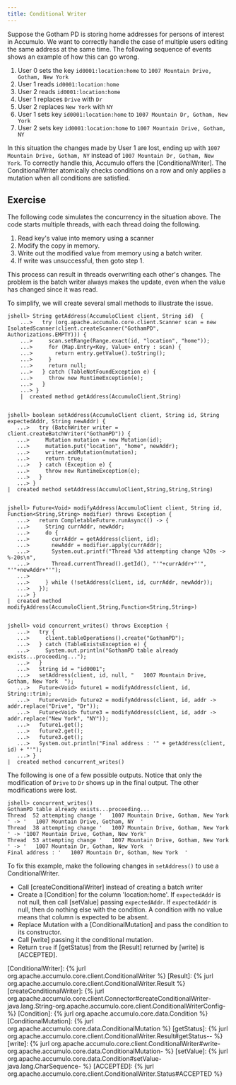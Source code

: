 ```yaml
---
title: Conditional Writer
---
```


Suppose the Gotham PD is storing home addresses for persons of interest in
Accumulo.  We want to correctly handle the case of multiple users editing the
same address at the same time. The following sequence of events shows an example
of how this can go wrong.

 1. User 0 sets the key `id0001:location:home` to `1007 Mountain Drive, Gotham, New York`
 2. User 1 reads `id0001:location:home`
 3. User 2 reads `id0001:location:home`
 4. User 1 replaces `Drive` with `Dr`
 5. User 2 replaces `New York` with `NY`
 6. User 1 sets key `id0001:location:home` to `1007 Mountain Dr, Gotham, New York`
 7. User 2 sets key `id0001:location:home` to `1007 Mountain Drive, Gotham, NY`

In this situation the changes made by User 1 are lost, ending up with `1007
Mountain Drive, Gotham, NY` instead of `1007 Mountain Dr, Gotham, New York`.  To
correctly handle this, Accumulo offers the [ConditionalWriter].  The
ConditionalWriter atomically checks conditions on a row and only applies a
mutation when all conditions are satisfied.

## Exercise

The following code simulates the concurrency in the situation above.  The code
starts multiple threads, with each thread doing the following.

 1. Read key's value into memory using a scanner
 2. Modify the copy in memory.
 3. Write out the modified value from memory using a batch writer.
 4. If write was unsuccessful, then goto step 1.

This process can result in threads overwriting each other's changes.  The problem is the batch writer 
always makes the update, even when the value has changed since it was read.

To simplify, we will create several small methods to illustrate the issue.

```commandline
jshell> String getAddress(AccumuloClient client, String id)  {
    ...>   try (org.apache.accumulo.core.client.Scanner scan = new IsolatedScanner(client.createScanner("GothamPD", Authorizations.EMPTY))) {
    ...>     scan.setRange(Range.exact(id, "location", "home"));
    ...>     for (Map.Entry<Key, Value> entry : scan) {
    ...>       return entry.getValue().toString();
    ...>     }
    ...>     return null;
    ...>   } catch (TableNotFoundException e) {
    ...>     throw new RuntimeException(e);
    ...>   }
    ...> }
    |  created method getAddress(AccumuloClient,String)


jshell> boolean setAddress(AccumuloClient client, String id, String expectedAddr, String newAddr) {
   ...>   try (BatchWriter writer = client.createBatchWriter("GothamPD")) {
   ...>     Mutation mutation = new Mutation(id);
   ...>     mutation.put("location", "home", newAddr);
   ...>     writer.addMutation(mutation);
   ...>     return true;
   ...>   } catch (Exception e) {
   ...>     throw new RuntimeException(e);
   ...>   }
   ...> }
|  created method setAddress(AccumuloClient,String,String,String)


jshell> Future<Void> modifyAddress(AccumuloClient client, String id, Function<String,String> modifier) throws Exception {
   ...>   return CompletableFuture.runAsync(() -> {
   ...>     String currAddr, newAddr;
   ...>     do {
   ...>       currAddr = getAddress(client, id);
   ...>       newAddr = modifier.apply(currAddr);
   ...>       System.out.printf("Thread %3d attempting change %20s -> %-20s\n",
   ...>       Thread.currentThread().getId(), "'"+currAddr+"'", "'"+newAddr+"'");
   ...> 
   ...>     } while (!setAddress(client, id, currAddr, newAddr));
   ...>   });
   ...> }
|  created method modifyAddress(AccumuloClient,String,Function<String,String>)

        
jshell> void concurrent_writes() throws Exception {
   ...>   try {
   ...>     client.tableOperations().create("GothamPD");
   ...>   } catch (TableExistsException e) {
   ...>     System.out.println("GothamPD table already exists...proceeding...");
   ...>   }
   ...>   String id = "id0001";
   ...>   setAddress(client, id, null, "   1007 Mountain Drive, Gotham, New York  ");
   ...>   Future<Void> future1 = modifyAddress(client, id, String::trim);
   ...>   Future<Void> future2 = modifyAddress(client, id, addr -> addr.replace("Drive", "Dr"));
   ...>   Future<Void> future3 = modifyAddress(client, id, addr -> addr.replace("New York", "NY"));
   ...>   future1.get();
   ...>   future2.get();
   ...>   future3.get();
   ...>   System.out.println("Final address : '" + getAddress(client, id) + "'");
   ...> }
|  created method concurrent_writes()

```

The following is one of a few possible outputs.  Notice that only the
modification of `Drive` to `Dr` shows up in the final output.  The other
modifications were lost.

```commandline
jshell> concurrent_writes()
GothamPD table already exists...proceeding...
Thread  52 attempting change '   1007 Mountain Drive, Gotham, New York  ' -> '   1007 Mountain Drive, Gotham, NY  '
Thread  38 attempting change '   1007 Mountain Drive, Gotham, New York  ' -> '1007 Mountain Drive, Gotham, New York'
Thread  53 attempting change '   1007 Mountain Drive, Gotham, New York  ' -> '   1007 Mountain Dr, Gotham, New York  '
Final address : '   1007 Mountain Dr, Gotham, New York  '

```

To fix this example, make the following changes in `setAddress()` to use a
ConditionalWriter.

 * Call [createConditionalWriter] instead of creating a batch writer
 * Create a [Condition] for the column 'location:home'.  If `expectedAddr` is not null, then call [setValue] passing `expectedAddr`.  If `expectedAddr` is null, then do nothing else with the condition. A condition with no value means that column is expected to be absent.
 * Replace Mutation with a [ConditionalMutation] and pass the condition to its constructor.
 * Call [write] passing it the conditional mutation.
 * Return `true` if [getStatus] from the [Result] returned by [write] is [ACCEPTED].

[ConditionalWriter]: {% jurl org.apache.accumulo.core.client.ConditionalWriter %}
[Result]: {% jurl org.apache.accumulo.core.client.ConditionalWriter.Result %}
[createConditionalWriter]: {% jurl org.apache.accumulo.core.client.Connector#createConditionalWriter-java.lang.String-org.apache.accumulo.core.client.ConditionalWriterConfig- %}
[Condition]: {% jurl org.apache.accumulo.core.data.Condition %}
[ConditionalMutation]: {% jurl org.apache.accumulo.core.data.ConditionalMutation %}
[getStatus]: {% jurl org.apache.accumulo.core.client.ConditionalWriter.Result#getStatus-- %}
[write]: {% jurl org.apache.accumulo.core.client.ConditionalWriter#write-org.apache.accumulo.core.data.ConditionalMutation- %}
[setValue]: {% jurl org.apache.accumulo.core.data.Condition#setValue-java.lang.CharSequence- %}
[ACCEPTED]: {% jurl org.apache.accumulo.core.client.ConditionalWriter.Status#ACCEPTED %}
